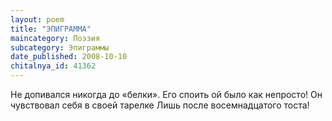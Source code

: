 ```yaml
---
layout: poem
title: "ЭПИГРАММА"
maincategory: Поэзия
subcategory: Эпиграммы
date_published: 2008-10-10
chitalnya_id: 41362
---
```





Не допивался никогда до «белки».
Его споить ой было как непросто!
Он чувствовал себя в своей тарелке
Лишь после восемнадцатого тоста!

 





